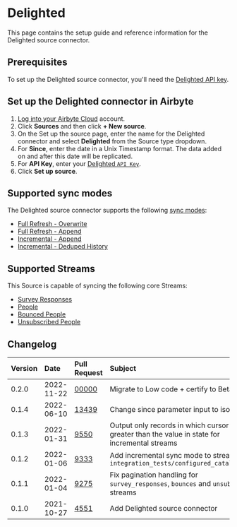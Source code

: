# Delighted

This page contains the setup guide and reference information for the Delighted source connector.

## Prerequisites

To set up the Delighted source connector, you'll need the [Delighted API key](https://app.delighted.com/docs/api#authentication).

## Set up the Delighted connector in Airbyte

1. [Log into your Airbyte Cloud](https://cloud.airbyte.io/workspaces) account.
2. Click **Sources** and then click **+ New source**.
3. On the Set up the source page, enter the name for the Delighted connector and select **Delighted** from the Source type dropdown.
4. For **Since**, enter the date in a Unix Timestamp format. The data added on and after this date will be replicated.
5. For **API Key**, enter your [Delighted `API Key`](https://delighted.com/account/api).
6. Click **Set up source**.

## Supported sync modes

The Delighted source connector supports the following [ sync modes](https://docs.airbyte.com/cloud/core-concepts#connection-sync-modes):

* [Full Refresh - Overwrite](https://docs.airbyte.com/understanding-airbyte/glossary#full-refresh-sync)
* [Full Refresh - Append](https://docs.airbyte.com/understanding-airbyte/connections/full-refresh-append)
* [Incremental - Append](https://docs.airbyte.com/understanding-airbyte/connections/incremental-append)
* [Incremental - Deduped History](https://docs.airbyte.com/understanding-airbyte/connections/incremental-deduped-history)

## Supported Streams

This Source is capable of syncing the following core Streams:

* [Survey Responses](https://app.delighted.com/docs/api/listing-survey-responses)
* [People](https://app.delighted.com/docs/api/listing-people)
* [Bounced People](https://app.delighted.com/docs/api/listing-bounced-people)
* [Unsubscribed People](https://app.delighted.com/docs/api/listing-unsubscribed-people)

## Changelog

| Version | Date       | Pull Request                                             | Subject                                                                                              |
|:--------|:-----------|:---------------------------------------------------------|:-----------------------------------------------------------------------------------------------------|
| 0.2.0   | 2022-11-22 | [00000](https://github.com/airbytehq/airbyte/pull/00000) | Migrate to Low code + certify to Beta                                                                |
| 0.1.4   | 2022-06-10 | [13439](https://github.com/airbytehq/airbyte/pull/13439) | Change since parameter input to iso date                                                             |
| 0.1.3   | 2022-01-31 | [9550](https://github.com/airbytehq/airbyte/pull/9550)   | Output only records in which cursor field is greater than the value in state for incremental streams |
| 0.1.2   | 2022-01-06 | [9333](https://github.com/airbytehq/airbyte/pull/9333)   | Add incremental sync mode to streams in `integration_tests/configured_catalog.json`                  |
| 0.1.1   | 2022-01-04 | [9275](https://github.com/airbytehq/airbyte/pull/9275)   | Fix pagination handling for `survey_responses`, `bounces` and `unsubscribes` streams                 |
| 0.1.0   | 2021-10-27 | [4551](https://github.com/airbytehq/airbyte/pull/4551)   | Add Delighted source connector                                                                       |
